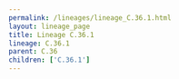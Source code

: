 ```yaml
---
permalink: /lineages/lineage_C.36.1.html
layout: lineage_page
title: Lineage C.36.1
lineage: C.36.1
parent: C.36
children: ['C.36.1']
---
```

